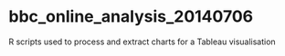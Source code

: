 # bbc_online_analysis_20140706
R scripts used to process and extract charts for a Tableau visualisation 
